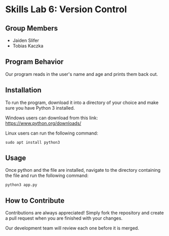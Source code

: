 # Skills Lab 6: Version Control

## Group Members
* Jaiden Slifer
* Tobias Kaczka

## Program Behavior
Our program reads in the user's name and age and prints them back out.

## Installation
To run the program, download it into a directory of your choice and make sure you have Python 3 installed.

Windows users can download from this link: https://www.python.org/downloads/

Linux users can run the following command:
```
sudo apt install python3
```

## Usage
Once python and the file are installed, navigate to the directory containing the file and run the following command:
```
python3 app.py
```

## How to Contribute
Contributions are always appreciated! Simply fork the repository and create a pull request when you are finished with your changes.

Our development team will review each one before it is merged.
